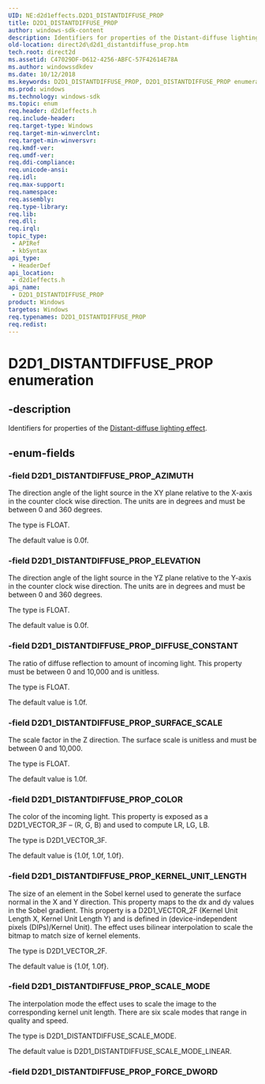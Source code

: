 ```yaml
---
UID: NE:d2d1effects.D2D1_DISTANTDIFFUSE_PROP
title: D2D1_DISTANTDIFFUSE_PROP
author: windows-sdk-content
description: Identifiers for properties of the Distant-diffuse lighting effect.
old-location: direct2d\d2d1_distantdiffuse_prop.htm
tech.root: direct2d
ms.assetid: C47029DF-D612-4256-ABFC-57F42614E78A
ms.author: windowssdkdev
ms.date: 10/12/2018
ms.keywords: D2D1_DISTANTDIFFUSE_PROP, D2D1_DISTANTDIFFUSE_PROP enumeration [Direct2D], D2D1_DISTANTDIFFUSE_PROP_AZIMUTH, D2D1_DISTANTDIFFUSE_PROP_COLOR, D2D1_DISTANTDIFFUSE_PROP_DIFFUSE_CONSTANT, D2D1_DISTANTDIFFUSE_PROP_ELEVATION, D2D1_DISTANTDIFFUSE_PROP_KERNEL_UNIT_LENGTH, D2D1_DISTANTDIFFUSE_PROP_SCALE_MODE, D2D1_DISTANTDIFFUSE_PROP_SURFACE_SCALE, d2d1effects/D2D1_DISTANTDIFFUSE_PROP, d2d1effects/D2D1_DISTANTDIFFUSE_PROP_AZIMUTH, d2d1effects/D2D1_DISTANTDIFFUSE_PROP_COLOR, d2d1effects/D2D1_DISTANTDIFFUSE_PROP_DIFFUSE_CONSTANT, d2d1effects/D2D1_DISTANTDIFFUSE_PROP_ELEVATION, d2d1effects/D2D1_DISTANTDIFFUSE_PROP_KERNEL_UNIT_LENGTH, d2d1effects/D2D1_DISTANTDIFFUSE_PROP_SCALE_MODE, d2d1effects/D2D1_DISTANTDIFFUSE_PROP_SURFACE_SCALE, direct2d.d2d1_distantdiffuse_prop
ms.prod: windows
ms.technology: windows-sdk
ms.topic: enum
req.header: d2d1effects.h
req.include-header: 
req.target-type: Windows
req.target-min-winverclnt: 
req.target-min-winversvr: 
req.kmdf-ver: 
req.umdf-ver: 
req.ddi-compliance: 
req.unicode-ansi: 
req.idl: 
req.max-support: 
req.namespace: 
req.assembly: 
req.type-library: 
req.lib: 
req.dll: 
req.irql: 
topic_type:
 - APIRef
 - kbSyntax
api_type:
 - HeaderDef
api_location:
 - d2d1effects.h
api_name:
 - D2D1_DISTANTDIFFUSE_PROP
product: Windows
targetos: Windows
req.typenames: D2D1_DISTANTDIFFUSE_PROP
req.redist: 
---
```


# D2D1_DISTANTDIFFUSE_PROP enumeration


## -description


Identifiers for properties of the <a href="https://msdn.microsoft.com/981FD58B-0565-4D0E-957C-3ED81BA8A6EB">Distant-diffuse lighting effect</a>.


## -enum-fields




### -field D2D1_DISTANTDIFFUSE_PROP_AZIMUTH

The direction angle of the light source in the XY plane relative to the X-axis in the counter clock wise direction. The units are in degrees and must be between 0 and 360 degrees.
            

The type is FLOAT.

The default value is 0.0f.


### -field D2D1_DISTANTDIFFUSE_PROP_ELEVATION

The direction angle of the light source in the YZ plane relative to the Y-axis in the counter clock wise direction. The units are in degrees and must be between 0 and 360 degrees. 
            

The type is FLOAT.

The default value is 0.0f.


### -field D2D1_DISTANTDIFFUSE_PROP_DIFFUSE_CONSTANT

The ratio of diffuse reflection to amount of incoming light. This property must be between 0 and 10,000 and is unitless. 
            

The type is FLOAT.

The default value is 1.0f.


### -field D2D1_DISTANTDIFFUSE_PROP_SURFACE_SCALE

The scale factor in the Z direction. The surface scale is unitless and must be between 0 and 10,000.
            

The type is FLOAT.

The default value is 1.0f.


### -field D2D1_DISTANTDIFFUSE_PROP_COLOR

The color of the incoming light. This property is exposed as a D2D1_VECTOR_3F – (R, G, B) and used to compute LR, LG, LB. 
            

The type is D2D1_VECTOR_3F.

The default value is {1.0f, 1.0f, 1.0f}.


### -field D2D1_DISTANTDIFFUSE_PROP_KERNEL_UNIT_LENGTH

The size of an element in the Sobel kernel used to generate the surface normal in the X and Y direction. This property maps to the dx and dy values in the Sobel gradient. This property is a D2D1_VECTOR_2F (Kernel Unit Length X, Kernel Unit Length Y) and is defined in (device-independent pixels (DIPs)/Kernel Unit). The effect uses bilinear interpolation to scale the bitmap to match size of kernel elements. 
            

The type is D2D1_VECTOR_2F.

The default value is {1.0f, 1.0f}.


### -field D2D1_DISTANTDIFFUSE_PROP_SCALE_MODE

The interpolation mode the effect uses to scale the image to the corresponding kernel unit length. There are six scale modes that range in quality and speed.
            

The type is D2D1_DISTANTDIFFUSE_SCALE_MODE.

The default value is D2D1_DISTANTDIFFUSE_SCALE_MODE_LINEAR.


### -field D2D1_DISTANTDIFFUSE_PROP_FORCE_DWORD



